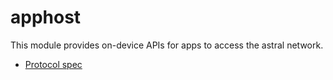 # apphost

This module provides on-device APIs for apps to access the astral network.

* [Protocol spec](protocol.md)